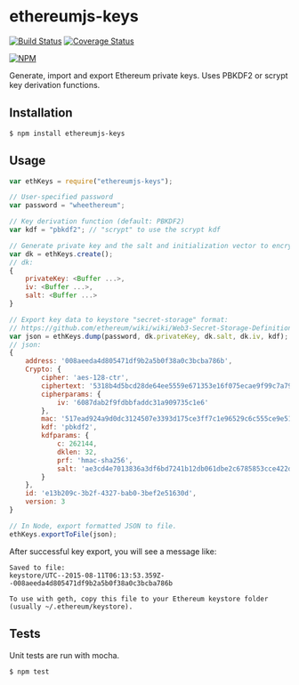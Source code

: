ethereumjs-keys
===============

[![Build Status](https://travis-ci.org/AugurProject/ethereumjs-keys.svg?branch=master)](https://travis-ci.org/AugurProject/ethereumjs-keys)
[![Coverage Status](https://coveralls.io/repos/AugurProject/ethereumjs-keys/badge.svg?branch=master&service=github)](https://coveralls.io/github/AugurProject/ethereumjs-keys?branch=master)

[![NPM](https://nodei.co/npm/ethereumjs-keys.png)](https://nodei.co/npm/ethereumjs-keys/)

Generate, import and export Ethereum private keys.  Uses PBKDF2 or scrypt key derivation functions.

Installation
------------

    $ npm install ethereumjs-keys

Usage
-----

```javascript
var ethKeys = require("ethereumjs-keys");

// User-specified password
var password = "wheethereum";

// Key derivation function (default: PBKDF2)
var kdf = "pbkdf2"; // "scrypt" to use the scrypt kdf

// Generate private key and the salt and initialization vector to encrypt it
var dk = ethKeys.create();
// dk:
{
    privateKey: <Buffer ...>,
    iv: <Buffer ...>,
    salt: <Buffer ...>
}

// Export key data to keystore "secret-storage" format:
// https://github.com/ethereum/wiki/wiki/Web3-Secret-Storage-Definition
var json = ethKeys.dump(password, dk.privateKey, dk.salt, dk.iv, kdf);
// json:
{
    address: '008aeeda4d805471df9b2a5b0f38a0c3bcba786b',
    Crypto: {
        cipher: 'aes-128-ctr',
        ciphertext: '5318b4d5bcd28de64ee5559e671353e16f075ecae9f99c7a79a38af5f869aa46',
        cipherparams: {
            iv: '6087dab2f9fdbbfaddc31a909735c1e6'
        },
        mac: '517ead924a9d0dc3124507e3393d175ce3ff7c1e96529c6c555ce9e51205e9b2',
        kdf: 'pbkdf2',
        kdfparams: {
            c: 262144,
            dklen: 32,
            prf: 'hmac-sha256',
            salt: 'ae3cd4e7013836a3df6bd7241b12db061dbe2c6785853cce422d148a624ce0bd'
        }
    },
    id: 'e13b209c-3b2f-4327-bab0-3bef2e51630d',
    version: 3
}

// In Node, export formatted JSON to file.
ethKeys.exportToFile(json);
```
After successful key export, you will see a message like:
```
Saved to file:
keystore/UTC--2015-08-11T06:13:53.359Z--008aeeda4d805471df9b2a5b0f38a0c3bcba786b

To use with geth, copy this file to your Ethereum keystore folder (usually ~/.ethereum/keystore).
```

Tests
-----

Unit tests are run with mocha.

    $ npm test
